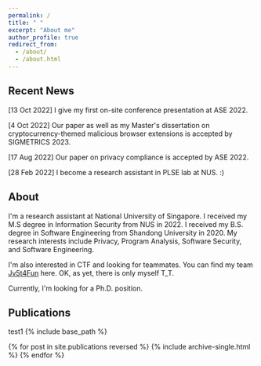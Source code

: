 ```yaml
---
permalink: /
title: " "
excerpt: "About me"
author_profile: true
redirect_from: 
  - /about/
  - /about.html
---
```



## Recent News
[13 Oct 2022] I give my first on-site conference presentation at ASE 2022.

[4 Oct 2022] Our paper as well as my Master's dissertation on cryptocurrency-themed malicious browser extensions is accepted by SIGMETRICS 2023.

[17 Aug 2022] Our paper on privacy compliance is accepted by ASE 2022.

[28 Feb 2022] I become a research assistant in PLSE lab at NUS. :)

## About
I'm a research assistant at National University of Singapore. I received my M.S degree in Information Security from NUS in 2022. I received my B.S. degree in Software Engineering from Shandong University in 2020. My research interests include Privacy, Program Analysis, Software Security, and Software Engineering.

I'm also interested in CTF and looking for teammates. You can find my team [Jv5t4Fun](https://ctftime.org/team/164352) here. OK, as yet, there is only myself T_T.

Currently, I'm looking for a Ph.D. position. 

## Publications
test1
{% include base_path %}

{% for post in site.publications reversed %}
  {% include archive-single.html %}
{% endfor %}


